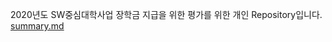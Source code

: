 2020년도 SW중심대학사업 장학금 지급을 위한 평가를 위한 개인 Repository입니다.\
[summary.md](https://github.com/bh2980/SW2020/blob/main/summary.md)
